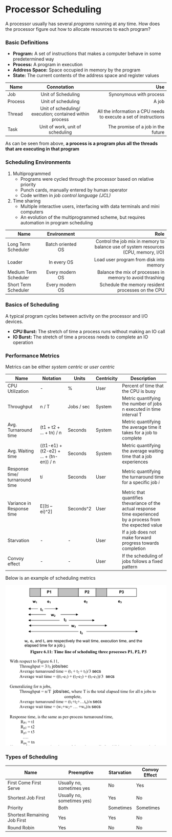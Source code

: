 # Processor Scheduling

A processor usually has several *programs* running at any time. How does the processor figure out how to allocate resources to each program?

### Basic Definitions
* **Program:** A set of instructions that makes a computer behave in some predetermined way
* **Process:** A program in execution
* **Address Space:** Space occupied in memory by the program
* **State:** The current contents of the address space and 
register values

| Name        | Connotation           | Use  |
| ------------- |:-------------:| -----:|
| Job      | Unit of Scheduling | Synonymous with process |
| Process      | Unit of scheduling      |   A job |
| Thread | Unit of scheduling/ execution; contained within process      |    All the information a CPU needs to execute a set of instructions |
| Task   | Unit of work, unit of scheduling| The promise of a job in the future |

As can be seen from above, **a process is a program plus all the threads that are executing in that program**


### Scheduling Environments
1. Multiprogrammed
	* Programs were cycled through the processor based on relative priority
	* Punch cards, manually entered by human operator
	* Code written in *job control language (JCL)*
2. Time sharing
	* Multiple interactive users, interfacing with data terminals and mini computers
	* An evolution of the multiprogrammed scheme, but requires automation in program scheduling

| Name	| Environment | Role  |
| ----- |:------------:|------:|
| Long Term Scheduler | Batch oriented OS | Control the job mix in memory to balance use of system resources (CPU, memory, I/O) |
| Loader | In every OS | Load user program from disk into memory |
| Medium Term Scheduler | Every modern OS | Balance the mix of processes in memory to avoid thrashing |
| Short Term Scheduler | Every modern OS | Schedule the memory resident processes on the CPU | 


### Basics of Scheduling
A typical program cycles between activity on the processor and I/O devices. 

* **CPU Burst:** The stretch of time a process runs without making an IO call
* **IO Burst:** The stretch of time a process needs to complete an IO operation

### Performance Metrics
Metrics can be either *system centric* or *user centric*

| Name | Notation | Units | Centricity | Description |
|-----|-----|-----|-----|-----|
| CPU Utilization | - | % | User | Percent of time that the CPU is busy |
| Throughput | n / T | Jobs / sec | System | Metric quantifying the number of jobs n executed in time interval T |
| Avg. Turnaround time | (t1 + t2 + ... + tn) / n | Seconds | System | Metric quantifying the average time it takes for a job to complete |
| Avg. Waiting time | ((t1-e1) + (t2-e2) + ... + (tn-en)) / n | Seconds | System | Metric quantifying the average waiting time that a job experiences |
| Response time/ turnaround time | t*i* | Seconds | User | Metric quantifying the turnaround time for a specific job *i* | 
| Variance in Response time | E[(ti – ei)^2] | Seconds^2 | User | Metric that quantifies thevariance of the actual response time experienced by a process from the expected value |
| Starvation | - | - | User | If a job does not make forward progress towards completion |
| Convoy effect | - | - | User | If the scheduling of jobs follows a fixed pattern |

Below is an example of scheduling metrics

![Sigmoid function](images/example_metrics.png)

### Types of Scheduling
| Name | Preemptive | Starvation | Convoy Effect |
| ---- | ---------- | ---------- | ------------- |
| First Come First Serve | Usually no, sometimes yes | No | Yes |
| Shortest Job First | Usually no, sometimes yes) | Yes | No |
| Priority | Both | Sometimes | Sometimes |
| Shortest Remaining Job First | Yes | Yes | No | 
| Round Robin | Yes | No | No | 

